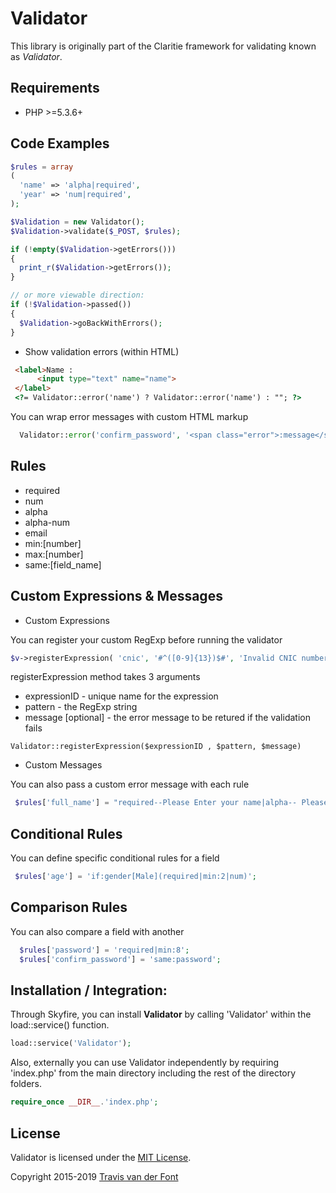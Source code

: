 # Validator

This library is originally part of the Claritie framework for validating known as *Validator*.

## Requirements

- PHP >=5.3.6+

## Code Examples

```php
$rules = array
(
  'name' => 'alpha|required',
  'year' => 'num|required',
);

$Validation = new Validator();
$Validation->validate($_POST, $rules);

if (!empty($Validation->getErrors()))
{
  print_r($Validation->getErrors());
}

// or more viewable direction:
if (!$Validation->passed())
{
  $Validation->goBackWithErrors();
}
```

* Show validation errors (within HTML)
```html
 <label>Name :
      <input type="text" name="name">
 </label>
 <?= Validator::error('name') ? Validator::error('name') : ""; ?>
```

You can wrap error messages with custom HTML markup

```php
  Validator::error('confirm_password', '<span class="error">:message</span>');
```


## Rules
 * required
 * num
 * alpha
 * alpha-num
 * email
 * min:[number]
 * max:[number]
 * same:[field_name]


## Custom Expressions & Messages
* Custom Expressions

You can register your custom RegExp before running the validator

```php
$v->registerExpression( 'cnic', '#^([0-9]{13})$#', 'Invalid CNIC number' );
```

registerExpression method takes 3 arguments
* expressionID - unique name for the expression
* pattern - the RegExp string
* message [optional] - the error message to be retured if the validation fails

```Validator::registerExpression($expressionID , $pattern, $message)```


* Custom Messages

You can also pass a custom error message with each rule

```php
 $rules['full_name'] = "required--Please Enter your name|alpha-- Please don't use special charators and numbers";
```

## Conditional Rules
You can define specific conditional rules for a field
```php
 $rules['age'] = 'if:gender[Male](required|min:2|num)';
```

## Comparison Rules

You can also compare a field with another
```php
  $rules['password'] = 'required|min:8';
  $rules['confirm_password'] = 'same:password';
```

## Installation / Integration:
Through Skyfire, you can install **Validator** by calling 'Validator' within the load::service() function.
```php
load::service('Validator');
```
Also, externally you can use Validator independently by requiring 'index.php' from the main directory including the rest of the directory folders.
```php
require_once __DIR__.'index.php';
```


## License

Validator is licensed under the [MIT License](http://opensource.org/licenses/MIT).

Copyright 2015-2019 [Travis van der Font](http://travisfont.com)
